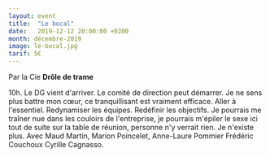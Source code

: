 ```yaml
---
layout: event
title:  "Le bocal"
date:   2019-12-12 20:00:00 +0200
month: décembre-2019
image: le-bocal.jpg
tarif: 5€
---
```


Par la Cie **Drôle de trame**

10h. Le DG vient d'arriver. Le comité de direction peut démarrer. Je ne sens plus battre mon cœur, ce tranquillisant est vraiment efficace. Aller à l'essentiel. Redynamiser les équipes. Redéfinir les objectifs. Je pourrais me traîner nue dans les couloirs de l'entreprise, je pourrais m'épiler le sexe ici tout de suite sur la table de réunion, personne n'y verrait rien. Je n'existe plus. Avec Maud Martin, Marion Poincelet, Anne-Laure Pommier Frédéric Couchoux Cyrille Cagnasso.
